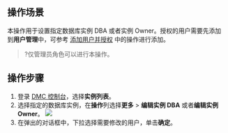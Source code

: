 ## 操作场景
本操作用于设置指定数据库实例 DBA 或者实例 Owner。授权的用户需要先添加到**用户管理**中，可参考 [添加用户并授权]() 中的操作进行添加。
>?仅管理员角色可以进行本操作。

## 操作步骤
1. 登录 [DMC 控制台](https://dms.cloud.tencent.com/v3/cooperations/#/)，选择**实例列表**。
2. 选择指定的数据库实例，在**操作**列选择**更多** > **编辑实例 DBA** 或者**编辑实例 Owner**。
   ![](https://qcloudimg.tencent-cloud.cn/raw/66ddd5fa411eccf14b495fb722985017.png)
3. 在弹出的对话框中，下拉选择需要修改的用户，单击**确定**。
